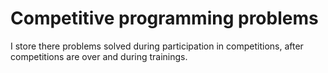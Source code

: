 # Competitive programming problems

I store there problems solved during participation in competitions, after competitions are over and during trainings.
